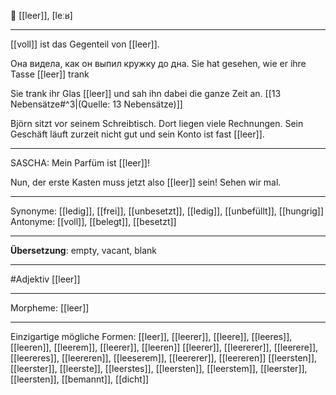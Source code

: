 🔵 [[leer]], [leːʁ]

---
[[voll]] ist das Gegenteil von [[leer]].

Она видела, как он выпил кружку до дна.  Sie hat gesehen, wie er ihre Tasse [[leer]] trank

Sie trank ihr Glas [[leer]] und sah ihn dabei die ganze Zeit an. [[13 Nebensätze#^3|(Quelle: 13 Nebensätze)]] 

Björn sitzt vor seinem Schreibtisch. Dort liegen viele Rechnungen. Sein Geschäft läuft zurzeit nicht gut und sein Konto ist fast [[leer]]. 

---
SASCHA: Mein Parfüm ist [[leer]]!  

Nun, der erste Kasten muss jetzt also [[leer]] sein! Sehen wir mal.  

---
Synonyme: [[ledig]], [[frei]], [[unbesetzt]], [[ledig]], [[unbefüllt]], [[hungrig]]
Antonyme: [[voll]], [[belegt]], [[besetzt]]

---
**Übersetzung**:
empty, vacant, blank

---
#Adjektiv [[leer]]

---
Morpheme:
[[leer]]

---


Einzigartige mögliche Formen: 
[[leer]], [[leerer]], [[leere]], [[leeres]], [[leeren]], [[leerem]], [[leerer]], [[leeren]]
[[leerer]], [[leererer]], [[leerere]], [[leereres]], [[leereren]], [[leeserem]], [[leererer]], [[leereren]]
[[leersten]], [[leerster]], [[leerste]], [[leerstes]], [[leersten]], [[leerstem]], [[leerster]], [[leersten]], [[bemannt]], [[dicht]]